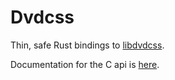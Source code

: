 Dvdcss
=

Thin, safe Rust bindings to [libdvdcss](https://www.videolan.org/developers/libdvdcss.txt).

Documentation for the C api is [here](https://www.videolan.org/developers/libdvdcss/doc/html/).
